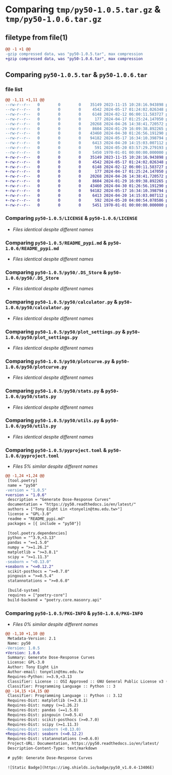 # Comparing `tmp/py50-1.0.5.tar.gz` & `tmp/py50-1.0.6.tar.gz`

## filetype from file(1)

```diff
@@ -1 +1 @@
-gzip compressed data, was "py50-1.0.5.tar", max compression
+gzip compressed data, was "py50-1.0.6.tar", max compression
```

## Comparing `py50-1.0.5.tar` & `py50-1.0.6.tar`

### file list

```diff
@@ -1,11 +1,11 @@
--rw-r--r--   0        0        0    35149 2023-11-15 10:28:16.943898 py50-1.0.5/LICENSE
--rw-r--r--   0        0        0     4542 2024-05-17 01:24:02.026348 py50-1.0.5/README_pypi.md
--rw-r--r--   0        0        0     6148 2024-02-12 06:00:11.583727 py50-1.0.5/py50/.DS_Store
--rw-r--r--   0        0        0      177 2024-04-17 01:25:24.147050 py50-1.0.5/py50/__init__.py
--rw-r--r--   0        0        0    20268 2024-04-26 14:38:41.720572 py50-1.0.5/py50/calculator.py
--rw-r--r--   0        0        0     8604 2024-01-29 16:09:38.892265 py50-1.0.5/py50/plot_settings.py
--rw-r--r--   0        0        0    43460 2024-04-30 01:26:56.191290 py50-1.0.5/py50/plotcurve.py
--rw-r--r--   0        0        0    94182 2024-05-17 16:34:10.398794 py50-1.0.5/py50/stats.py
--rw-r--r--   0        0        0     6413 2024-04-20 14:15:03.007112 py50-1.0.5/py50/utils.py
--rw-r--r--   0        0        0      591 2024-05-20 03:57:29.279193 py50-1.0.5/pyproject.toml
--rw-r--r--   0        0        0     5450 1970-01-01 00:00:00.000000 py50-1.0.5/PKG-INFO
+-rw-r--r--   0        0        0    35149 2023-11-15 10:28:16.943898 py50-1.0.6/LICENSE
+-rw-r--r--   0        0        0     4542 2024-05-17 01:24:02.026348 py50-1.0.6/README_pypi.md
+-rw-r--r--   0        0        0     6148 2024-02-12 06:00:11.583727 py50-1.0.6/py50/.DS_Store
+-rw-r--r--   0        0        0      177 2024-04-17 01:25:24.147050 py50-1.0.6/py50/__init__.py
+-rw-r--r--   0        0        0    20268 2024-04-26 14:38:41.720572 py50-1.0.6/py50/calculator.py
+-rw-r--r--   0        0        0     8604 2024-01-29 16:09:38.892265 py50-1.0.6/py50/plot_settings.py
+-rw-r--r--   0        0        0    43460 2024-04-30 01:26:56.191290 py50-1.0.6/py50/plotcurve.py
+-rw-r--r--   0        0        0    94182 2024-05-17 16:34:10.398794 py50-1.0.6/py50/stats.py
+-rw-r--r--   0        0        0     6413 2024-04-20 14:15:03.007112 py50-1.0.6/py50/utils.py
+-rw-r--r--   0        0        0      592 2024-05-20 04:00:54.078586 py50-1.0.6/pyproject.toml
+-rw-r--r--   0        0        0     5451 1970-01-01 00:00:00.000000 py50-1.0.6/PKG-INFO
```

### Comparing `py50-1.0.5/LICENSE` & `py50-1.0.6/LICENSE`

 * *Files identical despite different names*

### Comparing `py50-1.0.5/README_pypi.md` & `py50-1.0.6/README_pypi.md`

 * *Files identical despite different names*

### Comparing `py50-1.0.5/py50/.DS_Store` & `py50-1.0.6/py50/.DS_Store`

 * *Files identical despite different names*

### Comparing `py50-1.0.5/py50/calculator.py` & `py50-1.0.6/py50/calculator.py`

 * *Files identical despite different names*

### Comparing `py50-1.0.5/py50/plot_settings.py` & `py50-1.0.6/py50/plot_settings.py`

 * *Files identical despite different names*

### Comparing `py50-1.0.5/py50/plotcurve.py` & `py50-1.0.6/py50/plotcurve.py`

 * *Files identical despite different names*

### Comparing `py50-1.0.5/py50/stats.py` & `py50-1.0.6/py50/stats.py`

 * *Files identical despite different names*

### Comparing `py50-1.0.5/py50/utils.py` & `py50-1.0.6/py50/utils.py`

 * *Files identical despite different names*

### Comparing `py50-1.0.5/pyproject.toml` & `py50-1.0.6/pyproject.toml`

 * *Files 5% similar despite different names*

```diff
@@ -1,24 +1,24 @@
 [tool.poetry]
 name = "py50"
-version = "1.0.5"
+version = "1.0.6"
 description = "Generate Dose-Response Curves"
 documentation = "https://py50.readthedocs.io/en/latest/"
 authors = ["Tony Eight Lin <tonyelin@tmu.edu.tw>"]
 license = "GPL-3.0"
 readme = "README_pypi.md"
 packages = [{ include = "py50"}]
 
 [tool.poetry.dependencies]
 python = "^3.9,<3.13"
 pandas = "==1.5.0"
 numpy = ">=1.26.2"
 matplotlib = ">=3.8.1"
 scipy = ">=1.11.3"
-seaborn = "<0.13.0"
+seaborn = "<=0.12.2"
 scikit-posthocs = ">=0.7.0"
 pingouin = ">=0.5.4"
 statannotations = ">=0.6.0"
 
 [build-system]
 requires = ["poetry-core"]
 build-backend = "poetry.core.masonry.api"
```

### Comparing `py50-1.0.5/PKG-INFO` & `py50-1.0.6/PKG-INFO`

 * *Files 0% similar despite different names*

```diff
@@ -1,10 +1,10 @@
 Metadata-Version: 2.1
 Name: py50
-Version: 1.0.5
+Version: 1.0.6
 Summary: Generate Dose-Response Curves
 License: GPL-3.0
 Author: Tony Eight Lin
 Author-email: tonyelin@tmu.edu.tw
 Requires-Python: >=3.9,<3.13
 Classifier: License :: OSI Approved :: GNU General Public License v3 (GPLv3)
 Classifier: Programming Language :: Python :: 3
@@ -14,15 +14,15 @@
 Classifier: Programming Language :: Python :: 3.12
 Requires-Dist: matplotlib (>=3.8.1)
 Requires-Dist: numpy (>=1.26.2)
 Requires-Dist: pandas (==1.5.0)
 Requires-Dist: pingouin (>=0.5.4)
 Requires-Dist: scikit-posthocs (>=0.7.0)
 Requires-Dist: scipy (>=1.11.3)
-Requires-Dist: seaborn (<0.13.0)
+Requires-Dist: seaborn (<=0.12.2)
 Requires-Dist: statannotations (>=0.6.0)
 Project-URL: Documentation, https://py50.readthedocs.io/en/latest/
 Description-Content-Type: text/markdown
 
 # py50: Generate Dose-Response Curves
 
 ![Static Badge](https://img.shields.io/badge/py50_v1.0.4-13406E)
```

